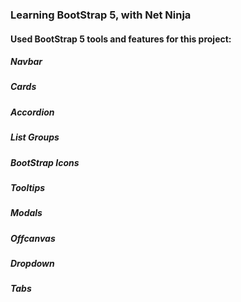### Learning BootStrap 5, with Net Ninja

#### Used BootStrap 5 tools and features for this project:
##### Navbar
##### Cards
##### Accordion
##### List Groups
##### BootStrap Icons
##### Tooltips
##### Modals
##### Offcanvas
##### Dropdown
##### Tabs
